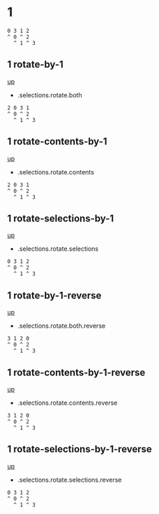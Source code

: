 # 1

```
0 3 1 2
^ 0 ^ 2
  ^ 1 ^ 3
```

## 1 rotate-by-1
[up](#1)

- .selections.rotate.both

```
2 0 3 1
^ 0 ^ 2
  ^ 1 ^ 3
```

## 1 rotate-contents-by-1
[up](#1)

- .selections.rotate.contents

```
2 0 3 1
^ 0 ^ 2
  ^ 1 ^ 3
```

## 1 rotate-selections-by-1
[up](#1)

- .selections.rotate.selections

```
0 3 1 2
^ 0 ^ 2
  ^ 1 ^ 3
```

## 1 rotate-by-1-reverse
[up](#1)

- .selections.rotate.both.reverse

```
3 1 2 0
^ 0 ^ 2
  ^ 1 ^ 3
```

## 1 rotate-contents-by-1-reverse
[up](#1)

- .selections.rotate.contents.reverse

```
3 1 2 0
^ 0 ^ 2
  ^ 1 ^ 3
```

## 1 rotate-selections-by-1-reverse
[up](#1)

- .selections.rotate.selections.reverse

```
0 3 1 2
^ 0 ^ 2
  ^ 1 ^ 3
```
